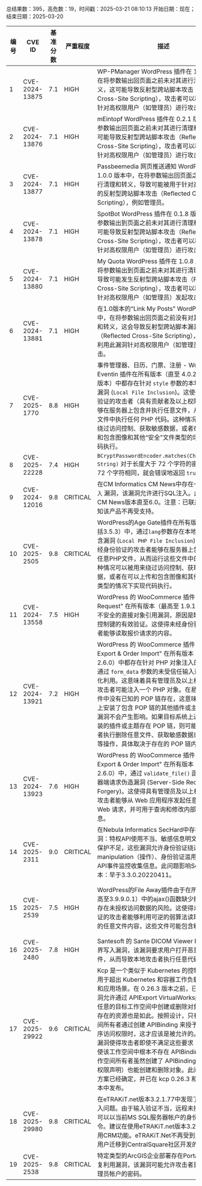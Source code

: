 总结果数：395，高危数：19，时间戳：2025-03-21 08:10:13
开始日期：现在；结束日期：2025-03-20

| 编号 | CVE ID | 基准分数 | 严重程度 | 描述 | 参考资料 |
|-----|--------|------------|----------|-------------|------------|
| 1 | CVE-2024-13875 | 7.1  | HIGH | WP-PManager WordPress 插件在 1.2 版本中，在将参数输出回页面之前未对其进行清理和转义，这可能导致反射型跨站脚本攻击（Reflected Cross-Site Scripting），攻击者可以利用此漏洞针对高权限用户（如管理员）进行攻击。 | [1]https://wpscan.com/vulnerability/82c54fb5-f1d9-4bae-a3de-d4335809b81c/ |
| 2 | CVE-2024-13876 | 7.1  | HIGH | mEintopf WordPress 插件在 0.2.1 版本中，在将参数输出回页面之前未对其进行清理和转义，这可能导致反射型跨站脚本攻击（Reflected Cross-Site Scripting），攻击者可以利用此漏洞针对高权限用户（如管理员）进行攻击。 | [1]https://wpscan.com/vulnerability/d80cd18a-065f-443b-b548-d780b785d68e/ |
| 3 | CVE-2024-13877 | 7.1  | HIGH | Passbeemedia 网页推送通知 WordPress 插件在 1.0.0 版本中，在将参数输出回页面之前未对其进行清理和转义，导致可能被用于针对高权限用户的反射型跨站脚本攻击（Reflected Cross-Site Scripting），例如管理员。 | [1]https://wpscan.com/vulnerability/0e8ce3cf-1598-4c5d-b119-99d5f676e619/ |
| 4 | CVE-2024-13878 | 7.1  | HIGH | SpotBot WordPress 插件在 0.1.8 版本中，在将参数输出到页面之前未对其进行清理和转义，这可能导致反射型跨站脚本攻击（Reflected Cross-Site Scripting），攻击者可以利用此漏洞针对高权限用户（如管理员）进行攻击。 | [1]https://wpscan.com/vulnerability/882b2022-4ed6-4d9e-8b35-f48ea1580884/ |
| 5 | CVE-2024-13880 | 7.1  | HIGH | My Quota WordPress 插件在 1.0.8 版本中，在将参数输出到页面之前未对其进行清理和转义，导致可能发生反射型跨站脚本攻击（Reflected Cross-Site Scripting），攻击者可以利用此漏洞针对高权限用户（如管理员）发起攻击。 | [1]https://wpscan.com/vulnerability/bee3b002-e808-4402-8bf6-4375ed7b3807/ |
| 6 | CVE-2024-13881 | 7.1  | HIGH | 在1.0版本的“Link My Posts” WordPress 插件中，在将参数输出回页面之前没有对其进行清理和转义，这会导致反射型跨站脚本漏洞（Reflected Cross-Site Scripting），攻击者可以利用此漏洞针对高权限用户（如管理员）进行攻击。 | [1]https://wpscan.com/vulnerability/900fa2c6-0cac-4920-aef2-e8b94248b62e/ |
| 7 | CVE-2025-1770 | 8.8  | HIGH | 事件管理器、日历、门票、注册 - WordPress 的 Eventin 插件在所有版本（直至 4.0.24，包括该版本）中都存在针对 `style` 参数的本地文件包含漏洞 (`Local File Inclusion`)。这使得经过身份验证的攻击者（具有贡献者及以上权限级别）能够在服务器上包含并执行任意文件，从而在这些文件中执行任何 PHP 代码。这种情况可以被用于绕过访问控制、获取敏感数据，或者在能够上传和包含图像和其他“安全”文件类型的场景下实现代码执行。 | [1]https://plugins.trac.wordpress.org/browser/wp-event-solution/tags/4.0.24/widgets/events-calendar/events-calendar.php#L715<br>[2]https://plugins.trac.wordpress.org/browser/wp-event-solution/tags/4.0.24/widgets/upcoming-event-tab/style/tab-1.php#L53<br>[3]https://plugins.trac.wordpress.org/changeset/3257023/<br>[4]https://www.wordfence.com/threat-intel/vulnerabilities/id/5f24baee-7003-449b-9072-d95fa1e26c8f?source=cve |
| 8 | CVE-2025-22228 | 7.4  | HIGH | `BCryptPasswordEncoder.matches(CharSequence, String)` 对于长度大于 72 个字符的密码，只要前 72 个字符相同，就会错误地返回 `true`。 | [1]https://spring.io/security/cve-2025-22228 |
| 9 | CVE-2024-12016 | 9.8  | CRITICAL | 在CM Informatics CM News中存在一个 `SQL 注入` 漏洞，该漏洞允许进行SQL注入。此问题影响CM News版本直至6.0。注意：已联系厂商，得知该产品不再受支持。 | [1]https://www.usom.gov.tr/bildirim/tr-25-0072 |
| 10 | CVE-2025-2505 | 9.8  | CRITICAL | WordPress的Age Gate插件在所有版本（直到包括3.5.3）中，通过`lang`参数存在本地PHP文件包含漏洞 (`Local PHP File Inclusion`)。这使得未经身份验证的攻击者能够在服务器上包含并执行任意PHP文件，从而运行这些文件中的代码。这种情况可以被用来绕过访问控制、获取敏感数据，或者在可以上传和包含图像和其他“安全”文件类型的情况下实现代码执行。 | [1]https://plugins.trac.wordpress.org/browser/age-gate/trunk/vendor/agegate/common/src/Settings.php#L27<br>[2]https://plugins.trac.wordpress.org/changeset/3258075/<br>[3]https://www.wordfence.com/threat-intel/vulnerabilities/id/d6ac2996-098f-474c-b44e-78d5af7b503a?source=cve |
| 11 | CVE-2024-13558 | 7.5  | HIGH | WordPress 的 WooCommerce 插件 "NP Quote Request" 在所有版本（最高至 1.9.179）中存在不安全的直接对象引用漏洞，原因是缺少对用户控制键的有效验证。这使得未经身份验证的攻击者能够读取报价请求的内容。 | [1]https://plugins.trac.wordpress.org/changeset/3256816/<br>[2]https://wordpress.org/plugins/woo-rfq-for-woocommerce/#developers<br>[3]https://www.wordfence.com/threat-intel/vulnerabilities/id/5991c86b-6785-41a6-a5df-c65e8a28201c?source=cve |
| 12 | CVE-2024-13921 | 7.2  | HIGH | WordPress 的 WooCommerce 插件 "Order Export & Order Import" 在所有版本（直至包括 2.6.0）中都存在针对 PHP 对象注入的漏洞，可通过 `form_data` 参数的未受信任输入进行反序列化利用。这意味着具有管理员及以上权限的认证攻击者可能注入一个 PHP 对象。在易受攻击的软件中没有已知的 POP 链存在，这意味着除非站点上安装了包含 POP 链的其他插件或主题，否则此漏洞不会产生影响。如果目标系统上通过额外安装的插件或主题存在 POP 链，则可能会允许攻击者执行删除任意文件、获取敏感数据或执行代码等操作，具体取决于存在的 POP 链内容。 | [1]https://plugins.trac.wordpress.org/browser/order-import-export-for-woocommerce/trunk/admin/modules/export/classes/class-export-ajax.php<br>[2]https://plugins.trac.wordpress.org/browser/order-import-export-for-woocommerce/trunk/admin/modules/import/classes/class-import-ajax.php<br>[3]https://plugins.trac.wordpress.org/changeset/3258567/<br>[4]https://wordpress.org/plugins/users-customers-import-export-for-wp-woocommerce/#developers<br>[5]https://www.wordfence.com/threat-intel/vulnerabilities/id/c5fcfa21-b3f7-4241-a931-9708ced4f811?source=cve |
| 13 | CVE-2024-13923 | 7.6  | HIGH | WordPress 的 WooCommerce 插件 "Order Export & Order Import" 在所有版本（直至包括 2.6.0）中，通过 `validate_file()` 函数存在服务器端请求伪造漏洞 (Server-Side Request Forgery)。这使得具有管理员及以上权限的认证攻击者能够从 Web 应用程序发起任意位置的 Web 请求，并可用于查询和修改内部服务的信息。 | [1]https://plugins.trac.wordpress.org/browser/order-import-export-for-woocommerce/trunk/admin/modules/import/classes/class-import-ajax.php#L175<br>[2]https://plugins.trac.wordpress.org/changeset/3258567/<br>[3]https://wordpress.org/plugins/order-import-export-for-woocommerce/#developers<br>[4]https://www.wordfence.com/threat-intel/vulnerabilities/id/3283b3ff-1787-466b-9517-84bd715e4165?source=cve |
| 14 | CVE-2025-2311 | 9.0  | CRITICAL | 在Nebula Informatics SecHard中存在以下漏洞：特权API使用不当、敏感信息明文传输、凭证保护不足，这些漏洞允许身份验证绕过、接口 manipulation（操作）、身份验证滥用以及通过API事件监控收集信息。此问题影响SecHard版本：早于3.3.0.20220411。 | [1]https://www.usom.gov.tr/bildirim/tr-25-0074 |
| 15 | CVE-2025-2539 | 7.5  | HIGH | WordPress的File Away插件由于在所有版本（最高至3.9.9.0.1）中的ajax()函数缺少能力检查，存在未授权访问数据的风险。这使得未经身份验证的攻击者能够利用可逆的弱算法读取服务器上的任意文件内容，这些文件可能包含敏感信息。 | [1]https://plugins.trac.wordpress.org/browser/file-away/trunk/lib/cls/class.fileaway_encrypted.php<br>[2]https://plugins.trac.wordpress.org/browser/file-away/trunk/lib/cls/class.fileaway_stats.php<br>[3]https://wordpress.org/plugins/file-away/#developers<br>[4]https://www.wordfence.com/threat-intel/vulnerabilities/id/5b23bd5c-db27-4d63-8461-1f36958a2ff6?source=cve |
| 16 | CVE-2025-2480 | 7.8  | HIGH | Santesoft 的 Sante DICOM Viewer Pro 存在越界写入漏洞，该漏洞要求用户打开恶意的 DCM 文件，从而导致本地攻击者执行任意代码。 | [1]https://santesoft.com/win/sante-dicom-viewer-pro/download.html<br>[2]https://www.cisa.gov/news-events/ics-medical-advisories/icsma-25-079-01 |
| 17 | CVE-2025-29922 | 9.6  | CRITICAL | Kcp 是一个类似于 Kubernetes 的控制平面，适用于超出 Kubernetes 和容器工作负载的外形因素和应用场景。在 0.26.3 版本之前，已识别到的漏洞允许通过 APIExport VirtualWorkspace 在任何任意的目标工作空间中创建或删除对象，针对预存在的资源也是如此。按照设计，只有当工作空间所有者通过创建 APIBinding 来授予 API 提供程序访问权限时，这才应该是被允许的。然而，此漏洞使得攻击者即使不满足这些要求（例如，即使该工作空间中根本不存在 APIBinding，或者工作空间所有者虽然创建了 APIBinding，但拒绝了权限声明）也能创建和删除对象。此问题的修复方案已经确定，并已在 kcp 0.26.3 和 0.27.0 版本中发布。 | [1]https://github.com/kcp-dev/kcp/commit/614ecbf35f11db00f65391ab6fbb1547ca8b5d38<br>[2]https://github.com/kcp-dev/kcp/pull/3338<br>[3]https://github.com/kcp-dev/kcp/security/advisories/GHSA-w2rr-38wv-8rrp |
| 18 | CVE-2025-29980 | 9.8  | CRITICAL | 在eTRAKiT.net版本3.2.1.77中发现了一个SQL注入问题。由于输入验证不当，远程未授权攻击者可以以当前MS SQL服务器帐户的身份运行任意命令。建议在使用eTRAKiT.net版本3.2.1.77期间禁用CRM功能。eTRAKiT.Net不再受到支持，建议用户迁移到CentralSquare社区开发的最新版本。 | [1]https://github.com/cisagov/CSAF/pull/182/files#diff-53861466371a59578b21f5e4b4b6be7b2a6267c5d0fe81eda2a849bf6915ed8d<br>[2]https://raw.githubusercontent.com/cisagov/CSAF/develop/csaf_files/IT/white/2025/va-25-079-01.json |
| 19 | CVE-2025-2538 | 9.8  | CRITICAL | 特定类型的ArcGIS企业部署存在Portal的密码恢复利用漏洞，该漏洞可能允许攻击者重置内置管理员帐户的密码。 | [1]https://www.esri.com/arcgis-blog/products/trust-arcgis/administration/portal-for-arcgis-security-2025-update-1-patch/ |